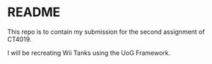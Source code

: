 # README #

This repo is to contain my submission for the second assignment of CT4019.

I will be recreating Wii Tanks using the UoG Framework.

